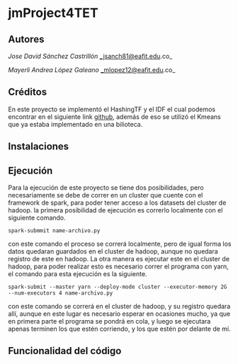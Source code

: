 # jmProject4TET

## Autores
  *Jose David Sánchez Castrillón*              _jsanch81@eafit.edu.co_

  *Mayerli Andrea López Galeano*               _mlopez12@eafit.edu.co_

## Créditos

  En este proyecto se implementó el HashingTF y el IDF el cual podemos encontrar en el siguiente link [github](https://github.com/apache/spark/blob/master/examples/src/main/python/mllib/tf_idf_example.py), además de eso se utilizó el Kmeans que ya estaba implementado en una bilioteca.

## Instalaciones


## Ejecución
  Para la ejecución de este proyecto se tiene dos posibilidades, pero necesariamente se debe de correr en un cluster que cuente con el framework de spark, para poder tener acceso a los datasets del cluster de hadoop. la primera posibilidad de ejecución es correrlo localmente con el siguiente comando.
  ````
  spark-submmit name-archivo.py
  ````
  con este comando el proceso se correrá localmente, pero de igual forma los datos quedaran guardados en el cluster de hadoop, aunque no quedara registro de este en hadoop.
  La otra manera es ejecutar este en el cluster de hadoop, para poder realizar esto es necesario correr el programa con yarn, el comando para esta ejecución es la siguiente.

  ````
  spark-submit --master yarn --deploy-mode cluster --executor-memory 2G --num-executors 4 name-archivo.py
  ````
  con este comando se correrá en el cluster de hadoop, y su registro quedara allí, aunque en este lugar es necesario esperar en ocasiones mucho, ya que en primera parte el programa se pondrá en cola, y luego se ejecutara apenas terminen los que estén corriendo, y los que estén por delante de mí.
## Funcionalidad del código
